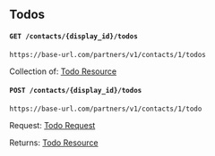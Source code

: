 ## Todos

#### `GET /contacts/{display_id}/todos`

`https://base-url.com/partners/v1/contacts/1/todos`

Collection of: [Todo Resource](resources/todo.md)

#### `POST /contacts/{display_id}/todos`

`https://base-url.com/partners/v1/contacts/1/todo`

Request: [Todo Request](requests/todo.md)

Returns: [Todo Resource](resources/todo.md)
